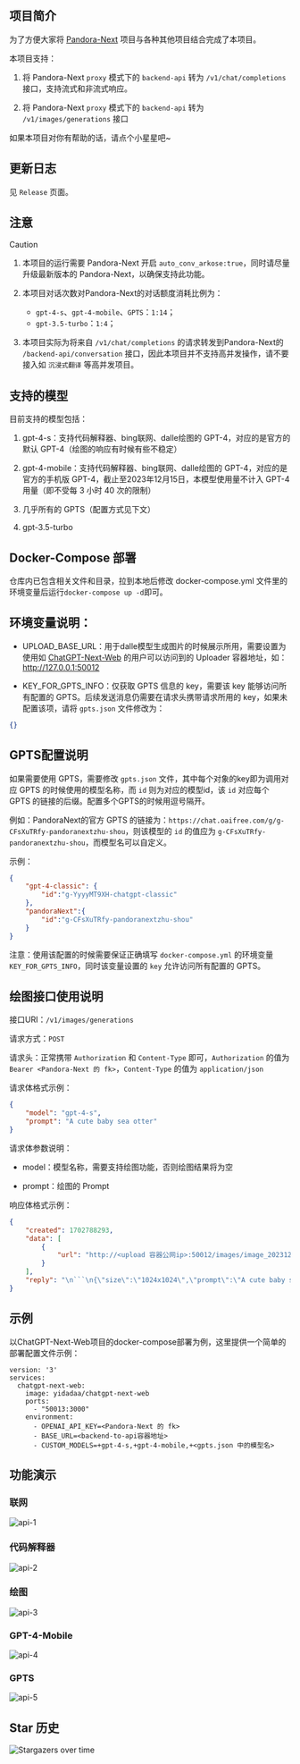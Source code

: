 ## 项目简介

为了方便大家将 [Pandora-Next](https://github.com/pandora-next/deploy) 项目与各种其他项目结合完成了本项目。

本项目支持：

1. 将 Pandora-Next  `proxy` 模式下的 `backend-api` 转为 `/v1/chat/completions` 接口，支持流式和非流式响应。

2. 将 Pandora-Next  `proxy` 模式下的 `backend-api` 转为 `/v1/images/generations` 接口

如果本项目对你有帮助的话，请点个小星星吧~

## 更新日志

见 `Release` 页面。

## 注意

> [!CAUTION]
> 1. 本项目的运行需要 Pandora-Next 开启 `auto_conv_arkose:true`，同时请尽量升级最新版本的 Pandora-Next，以确保支持此功能。
>
> 2. 本项目对话次数对Pandora-Next的对话额度消耗比例为：
>     - `gpt-4-s`、`gpt-4-mobile`、`GPTS`：`1:14`；
>     - `gpt-3.5-turbo`：`1:4`；
>
> 3. 本项目实际为将来自 `/v1/chat/completions` 的请求转发到Pandora-Next的 `/backend-api/conversation` 接口，因此本项目并不支持高并发操作，请不要接入如 `沉浸式翻译` 等高并发项目。
>

## 支持的模型

目前支持的模型包括：

1. gpt-4-s：支持代码解释器、bing联网、dalle绘图的 GPT-4，对应的是官方的默认 GPT-4（绘图的响应有时候有些不稳定）

2. gpt-4-mobile：支持代码解释器、bing联网、dalle绘图的 GPT-4，对应的是官方的手机版 GPT-4，截止至2023年12月15日，本模型使用量不计入 GPT-4 用量（即不受每 3 小时 40 次的限制）

3. 几乎所有的 GPTS（配置方式见下文）

4. gpt-3.5-turbo

## Docker-Compose 部署

仓库内已包含相关文件和目录，拉到本地后修改 docker-compose.yml 文件里的环境变量后运行`docker-compose up -d`即可。

## 环境变量说明：

- UPLOAD_BASE_URL：用于dalle模型生成图片的时候展示所用，需要设置为使用如 [ChatGPT-Next-Web](https://github.com/ChatGPTNextWebTeam/ChatGPT-Next-Web) 的用户可以访问到的 Uploader  容器地址，如：http://127.0.0.1:50012

- KEY_FOR_GPTS_INFO：仅获取 GPTS 信息的 key，需要该 key 能够访问所有配置的 GPTS。后续发送消息仍需要在请求头携带请求所用的 key，如果未配置该项，请将 `gpts.json` 文件修改为：

```json
{}
```

## GPTS配置说明

如果需要使用 GPTS，需要修改 `gpts.json` 文件，其中每个对象的key即为调用对应 GPTS 的时候使用的模型名称，而 `id` 则为对应的模型id，该 `id` 对应每个 GPTS 的链接的后缀。配置多个GPTS的时候用逗号隔开。

例如：PandoraNext的官方 GPTS 的链接为：`https://chat.oaifree.com/g/g-CFsXuTRfy-pandoranextzhu-shou`，则该模型的 `id` 的值应为 `g-CFsXuTRfy-pandoranextzhu-shou`，而模型名可以自定义。

示例：

```json
{
    "gpt-4-classic": {
        "id":"g-YyyyMT9XH-chatgpt-classic"
    },
    "pandoraNext":{
        "id":"g-CFsXuTRfy-pandoranextzhu-shou"
    }
}
```

注意：使用该配置的时候需要保证正确填写 `docker-compose.yml` 的环境变量 `KEY_FOR_GPTS_INFO`，同时该变量设置的 `key` 允许访问所有配置的 GPTS。

## 绘图接口使用说明

接口URI：`/v1/images/generations`

请求方式：`POST`

请求头：正常携带 `Authorization` 和 `Content-Type` 即可，`Authorization` 的值为 `Bearer <Pandora-Next 的 fk>`，`Content-Type` 的值为 `application/json`

请求体格式示例：

```json
{
    "model": "gpt-4-s",
    "prompt": "A cute baby sea otter"
}
```

请求体参数说明：

- model：模型名称，需要支持绘图功能，否则绘图结果将为空

- prompt：绘图的 Prompt

响应体格式示例：

```json
{
    "created": 1702788293,
    "data": [
        {
            "url": "http://<upload 容器公网ip>:50012/images/image_20231217044452.png"
        }
    ],
    "reply": "\n```\n{\"size\":\"1024x1024\",\"prompt\":\"A cute baby sea otter floating on its back in calm, clear waters. The otter has soft, fluffy brown fur, and its small, round eyes are shining brightly. It's holding a small starfish in its tiny paws. The sun is setting in the background, casting a golden glow over the scene. The water reflects the colors of the sunset, with gentle ripples around the otter. There are a few seagulls flying in the distance under the pastel-colored sky.\"}Here is the image of a cute baby sea otter floating on its back."
}
```

## 示例

以ChatGPT-Next-Web项目的docker-compose部署为例，这里提供一个简单的部署配置文件示例：

```
version: '3'
services:
  chatgpt-next-web:
    image: yidadaa/chatgpt-next-web
    ports:
      - "50013:3000"
    environment:
      - OPENAI_API_KEY=<Pandora-Next 的 fk>
      - BASE_URL=<backend-to-api容器地址>
      - CUSTOM_MODELS=+gpt-4-s,+gpt-4-mobile,+<gpts.json 中的模型名>

```

## 功能演示

### 联网

![api-1](https://github.com/Ink-Osier/PandoraToV1Api/assets/133617214/e9a71acf-4804-4280-a774-82e9c0f009a4)

### 代码解释器

![api-2](https://github.com/Ink-Osier/PandoraToV1Api/assets/133617214/37c0381f-a70a-42bb-83f1-1491053240b7)

### 绘图

![api-3](https://github.com/Ink-Osier/PandoraToV1Api/assets/133617214/8eea9436-12ee-46b1-86c1-67e7e97da83a)

### GPT-4-Mobile

![api-4](https://github.com/Ink-Osier/PandoraToV1Api/assets/133617214/2eb4fd4f-7c66-4a1f-a54a-3c280a36e509)

### GPTS

![api-5](https://github.com/Ink-Osier/PandoraToV1Api/assets/133617214/299df56a-d245-4920-8892-94e1a9cc644a)

## Star 历史

![Stargazers over time](https://api.star-history.com/svg?repos=Ink-Osier/PandoraToV1Api&type=Date)